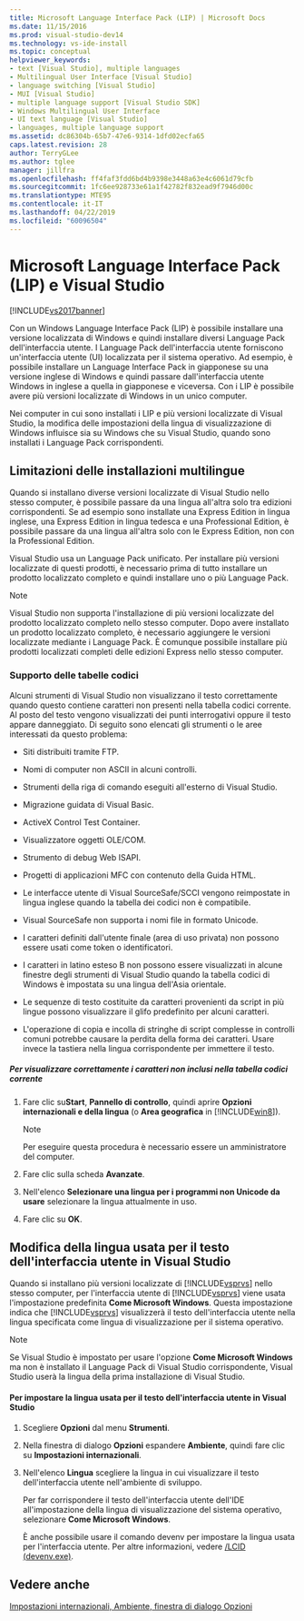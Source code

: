 ```yaml
---
title: Microsoft Language Interface Pack (LIP) | Microsoft Docs
ms.date: 11/15/2016
ms.prod: visual-studio-dev14
ms.technology: vs-ide-install
ms.topic: conceptual
helpviewer_keywords:
- text [Visual Studio], multiple languages
- Multilingual User Interface [Visual Studio]
- language switching [Visual Studio]
- MUI [Visual Studio]
- multiple language support [Visual Studio SDK]
- Windows Multilingual User Interface
- UI text language [Visual Studio]
- languages, multiple language support
ms.assetid: dc86304b-65b7-47e6-9314-1dfd02ecfa65
caps.latest.revision: 28
author: TerryGLee
ms.author: tglee
manager: jillfra
ms.openlocfilehash: ff4faf3fdd6bd4b9398e3448a63e4c6061d79cfb
ms.sourcegitcommit: 1fc6ee928733e61a1f42782f832ead9f7946d00c
ms.translationtype: MTE95
ms.contentlocale: it-IT
ms.lasthandoff: 04/22/2019
ms.locfileid: "60096504"
---
```

# <a name="microsoft-language-interface-packs-lips-and-visual-studio"></a>Microsoft Language Interface Pack (LIP) e Visual Studio
[!INCLUDE[vs2017banner](../includes/vs2017banner.md)]

Con un Windows Language Interface Pack (LIP) è possibile installare una versione localizzata di Windows e quindi installare diversi Language Pack dell'interfaccia utente. I Language Pack dell'interfaccia utente forniscono un'interfaccia utente (UI) localizzata per il sistema operativo. Ad esempio, è possibile installare un Language Interface Pack in giapponese su una versione inglese di Windows e quindi passare dall'interfaccia utente Windows in inglese a quella in giapponese e viceversa. Con i LIP è possibile avere più versioni localizzate di Windows in un unico computer.

 Nei computer in cui sono installati i LIP e più versioni localizzate di Visual Studio, la modifica delle impostazioni della lingua di visualizzazione di Windows influisce sia su Windows che su Visual Studio, quando sono installati i Language Pack corrispondenti.

## <a name="limitations-of-multi-language-installations"></a>Limitazioni delle installazioni multilingue
 Quando si installano diverse versioni localizzate di Visual Studio nello stesso computer, è possibile passare da una lingua all'altra solo tra edizioni corrispondenti. Se ad esempio sono installate una Express Edition in lingua inglese, una Express Edition in lingua tedesca e una Professional Edition, è possibile passare da una lingua all'altra solo con le Express Edition, non con la Professional Edition.

 Visual Studio usa un Language Pack unificato. Per installare più versioni localizzate di questi prodotti, è necessario prima di tutto installare un prodotto localizzato completo e quindi installare uno o più Language Pack.

> [!NOTE]
>  Visual Studio non supporta l'installazione di più versioni localizzate del prodotto localizzato completo nello stesso computer. Dopo avere installato un prodotto localizzato completo, è necessario aggiungere le versioni localizzate mediante i Language Pack. È comunque possibile installare più prodotti localizzati completi delle edizioni Express nello stesso computer.

### <a name="support-for-code-pages"></a>Supporto delle tabelle codici
 Alcuni strumenti di Visual Studio non visualizzano il testo correttamente quando questo contiene caratteri non presenti nella tabella codici corrente. Al posto del testo vengono visualizzati dei punti interrogativi oppure il testo appare danneggiato. Di seguito sono elencati gli strumenti o le aree interessati da questo problema:

- Siti distribuiti tramite FTP.

- Nomi di computer non ASCII in alcuni controlli.

- Strumenti della riga di comando eseguiti all'esterno di Visual Studio.

- Migrazione guidata di Visual Basic.

- ActiveX Control Test Container.

- Visualizzatore oggetti OLE/COM.

- Strumento di debug Web ISAPI.

- Progetti di applicazioni MFC con contenuto della Guida HTML.

- Le interfacce utente di Visual SourceSafe/SCCI vengono reimpostate in lingua inglese quando la tabella dei codici non è compatibile.

- Visual SourceSafe non supporta i nomi file in formato Unicode.

- I caratteri definiti dall'utente finale (area di uso privata) non possono essere usati come token o identificatori.

- I caratteri in latino esteso B non possono essere visualizzati in alcune finestre degli strumenti di Visual Studio quando la tabella codici di Windows è impostata su una lingua dell'Asia orientale.

- Le sequenze di testo costituite da caratteri provenienti da script in più lingue possono visualizzare il glifo predefinito per alcuni caratteri.

- L'operazione di copia e incolla di stringhe di script complesse in controlli comuni potrebbe causare la perdita della forma dei caratteri. Usare invece la tastiera nella lingua corrispondente per immettere il testo.

##### <a name="to-correctly-display-characters-that-are-not-included-in-the-current-code-page"></a>Per visualizzare correttamente i caratteri non inclusi nella tabella codici corrente

1. Fare clic su**Start**, **Pannello di controllo**, quindi aprire **Opzioni internazionali e della lingua** (o **Area geografica** in [!INCLUDE[win8](../includes/win8-md.md)]).

    > [!NOTE]
    >  Per eseguire questa procedura è necessario essere un amministratore del computer.

2. Fare clic sulla scheda **Avanzate**.

3. Nell'elenco **Selezionare una lingua per i programmi non Unicode da usare** selezionare la lingua attualmente in uso.

4. Fare clic su **OK**.

## <a name="changing-the-language-used-for-the-ui-text-in-visual-studio"></a>Modifica della lingua usata per il testo dell'interfaccia utente in Visual Studio
 Quando si installano più versioni localizzate di [!INCLUDE[vsprvs](../includes/vsprvs-md.md)] nello stesso computer, per l'interfaccia utente di [!INCLUDE[vsprvs](../includes/vsprvs-md.md)] viene usata l'impostazione predefinita **Come Microsoft Windows**. Questa impostazione indica che [!INCLUDE[vsprvs](../includes/vsprvs-md.md)] visualizzerà il testo dell'interfaccia utente nella lingua specificata come lingua di visualizzazione per il sistema operativo.

> [!NOTE]
>  Se Visual Studio è impostato per usare l'opzione **Come Microsoft Windows** ma non è installato il Language Pack di Visual Studio corrispondente, Visual Studio userà la lingua della prima installazione di Visual Studio.

#### <a name="to-set-the-language-that-is-used-for-the-ui-text-in-visual-studio"></a>Per impostare la lingua usata per il testo dell'interfaccia utente in Visual Studio

1. Scegliere **Opzioni** dal menu **Strumenti**.

2. Nella finestra di dialogo **Opzioni** espandere **Ambiente**, quindi fare clic su **Impostazioni internazionali**.

3. Nell'elenco **Lingua** scegliere la lingua in cui visualizzare il testo dell'interfaccia utente nell'ambiente di sviluppo.

    Per far corrispondere il testo dell'interfaccia utente dell'IDE all'impostazione della lingua di visualizzazione del sistema operativo, selezionare **Come Microsoft Windows**.

   È anche possibile usare il comando devenv per impostare la lingua usata per l'interfaccia utente. Per altre informazioni, vedere [/LCID (devenv.exe)](../ide/reference/lcid-devenv-exe.md).

## <a name="see-also"></a>Vedere anche
 [Impostazioni internazionali, Ambiente, finestra di dialogo Opzioni](../ide/reference/international-settings-environment-options-dialog-box.md)